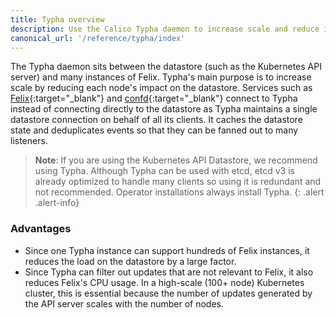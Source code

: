 ```yaml
---
title: Typha overview
description: Use the Calico Typha daemon to increase scale and reduce impact on the datastore.
canonical_url: '/reference/typha/index'
---
```


The Typha daemon sits between the datastore (such as the Kubernetes API server) and many instances of Felix. Typha's main purpose is to increase scale by reducing each node's impact on the datastore.  Services such as [Felix](https://github.com/projectcalico/felix){:target="_blank"} and [confd](https://github.com/projectcalico/confd){:target="_blank"} connect to Typha instead of connecting directly to the datastore as Typha maintains a single datastore connection on behalf of all its clients. It caches the datastore state and deduplicates events so that they can be fanned out to many listeners.

> **Note**: If you are using the Kubernetes API Datastore, we recommend using Typha. Although Typha can be used with etcd, etcd v3 is already optimized to handle many clients so using it is redundant and not recommended. Operator installations always install Typha.
{: .alert .alert-info}

### Advantages

- Since one Typha instance can support hundreds of Felix instances, it reduces the load on the datastore by a large factor.
- Since Typha can filter out updates that are not relevant to Felix, it also reduces Felix's CPU usage. In a high-scale (100+ node) Kubernetes cluster, this is essential because the number of updates generated by the API server scales with the number of nodes.
